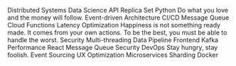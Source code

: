 Distributed Systems Data Science API Replica Set Python Do what you love and the money will follow. Event-driven Architecture CI/CD Message Queue Cloud Functions Latency Optimization Happiness is not something ready made. It comes from your own actions. To be the best, you must be able to handle the worst. Security
Multi-threading Data Pipeline Frontend Kafka Performance React Message Queue Security DevOps Stay hungry, stay foolish. Event Sourcing UX Optimization Microservices Sharding Docker

